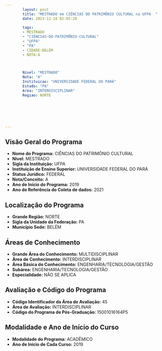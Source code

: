 ```yaml
---
        layout: post
        title: "MESTRADO em CIÊNCIAS DO PATRIMÔNIO CULTURAL na UFPA  "
        date: 2023-12-18 02:05:29
     
        tags:
        - MESTRADO
        - "CIÊNCIAS-DO-PATRIMÔNIO-CULTURAL"
        - "UFPA"
        - "PA"
        - CIDADE:BELÉM
        - NOTA:A
        
       

        Nivel: "MESTRADO"
        Nota: "A"
        Instituicao: "UNIVERSIDADE FEDERAL DO PARÁ"
        Estado: "PA"
        Area: "INTERDISCIPLINAR"
        Regiao: NORTE
        
        
        
        
        
        
---
```

## Visão Geral do Programa
- **Nome do Programa:** CIÊNCIAS DO PATRIMÔNIO CULTURAL
- **Nível:** MESTRADO
- **Sigla da Instituição:** UFPA
- **Instituição de Ensino Superior:** UNIVERSIDADE FEDERAL DO PARÁ
- **Status Jurídico:** FEDERAL
- **Nota/Conceito:** A
- **Ano de Início do Programa:** 2019
- **Ano de Referência do Coleta de dados:** 2021

## Localização do Programa
- **Grande Região:** NORTE
- **Sigla da Unidade da Federação:** PA
- **Município Sede:** BELÉM

## Áreas de Conhecimento
- **Grande Área do Conhecimento:** MULTIDISCIPLINAR
- **Área de Conhecimento:** INTERDISCIPLINAR
- **Área Básica do Conhecimento:** ENGENHARIA/TECNOLOGIA/GESTÃO
- **Subárea:** ENGENHARIA/TECNOLOGIA/GESTÃO
- **Especialidade:** NÃO SE APLICA

## Avaliação e Código do Programa
- **Código Identificador da Área de Avaliação:** 45
- **Área de Avaliação:** INTERDISCIPLINAR
- **Código do Programa de Pós-Graduação:** 15001016164P5


## Modalidade e Ano de Início do Curso
- **Modalidade do Programa:** ACADÊMICO
- **Ano de Início de Cada Curso:** 2019
